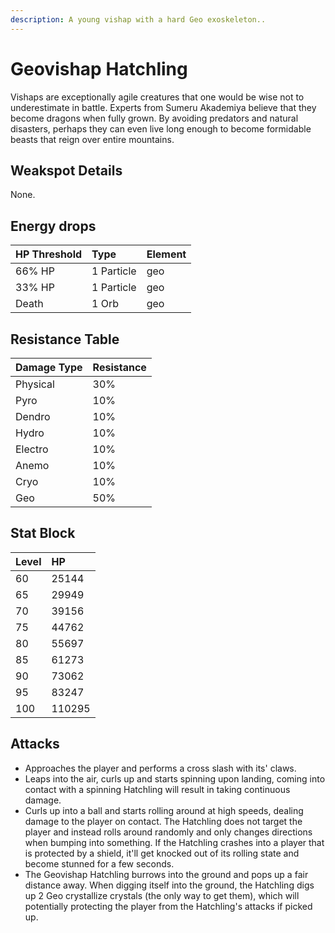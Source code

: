 ```yaml
---
description: A young vishap with a hard Geo exoskeleton..
---
```


# Geovishap Hatchling

Vishaps are exceptionally agile creatures that one would be wise not to underestimate in battle. Experts from Sumeru Akademiya believe that they become dragons when fully grown. By avoiding predators and natural disasters, perhaps they can even live long enough to become formidable beasts that reign over entire mountains.

## Weakspot Details

None.

## Energy drops

| HP Threshold | Type       | Element |
| :----------- | :--------- | :------ |
| 66% HP       | 1 Particle | geo     |
| 33% HP       | 1 Particle | geo     |
| Death        | 1 Orb      | geo     |

## Resistance Table

| Damage Type | Resistance |
| :---------- | :--------- |
| Physical    | 30%        |
| Pyro        | 10%        |
| Dendro      | 10%        |
| Hydro       | 10%        |
| Electro     | 10%        |
| Anemo       | 10%        |
| Cryo        | 10%        |
| Geo         | 50%        |

## Stat Block

| Level | HP     |
| :---- | :----- |
| 60    | 25144  |
| 65    | 29949  |
| 70    | 39156  |
| 75    | 44762  |
| 80    | 55697  |
| 85    | 61273  |
| 90    | 73062  |
| 95    | 83247  |
| 100   | 110295 |

## Attacks

* Approaches the player and performs a cross slash with its' claws.
* Leaps into the air, curls up and starts spinning upon landing, coming into contact with a spinning Hatchling will result in taking continuous damage.
* Curls up into a ball and starts rolling around at high speeds, dealing damage to the player on contact. The Hatchling does not target the player and instead rolls around randomly and only changes directions when bumping into something. If the Hatchling crashes into a player that is protected by a shield, it'll get knocked out of its rolling state and become stunned for a few seconds.
* The Geovishap Hatchling burrows into the ground and pops up a fair distance away. When digging itself into the ground, the Hatchling digs up 2 Geo crystallize crystals (the only way to get them), which will potentially protecting the player from the Hatchling's attacks if picked up.
